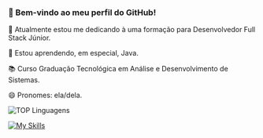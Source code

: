 ### 👋 Bem-vindo ao meu perfil do GitHub!

🔭 Atualmente estou me dedicando à uma formação para Desenvolvedor Full Stack Júnior.

🌱 Estou aprendendo, em especial, Java.

📚 Curso Graduação Tecnológica em Análise e Desenvolvimento de Sistemas.

😄 Pronomes: ela/dela.

![TOP Linguagens](https://github-readme-stats.vercel.app/api/top-langs/?username=cristinasstemmer&layout=compact&theme=dracula)

[![My Skills](https://skillicons.dev/icons?i=java,js,ts,nodejs,html,css,sql&perline=6)](https://skillicons.dev)
